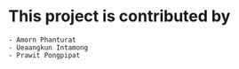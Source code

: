 # This project is contributed by 
    - Amorn Phanturat
    - Ueaangkun Intamong
    - Prawit Pongpipat